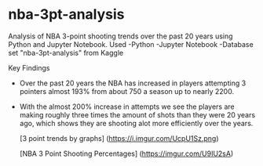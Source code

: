 # nba-3pt-analysis
Analysis of NBA 3-point shooting trends over the past 20 years using Python and Jupyter Notebook.
Used
-Python
-Jupyter Notebook
-Database set "nba-3pt-analysis" from Kaggle

Key Findings
- Over the past 20 years the NBA has increased in players attempting 3 pointers almost 193% from about 750 a season up to nearly 2200.
- With the almost 200% increase in attempts we see the players are making roughly three times the amount of shots than they were 20 years ago, which shows they are shooting alot more efficiently over the years.

  [3 point trends by graphs] (https://i.imgur.com/UcpU1Sz.png)
  
  [NBA 3 Point Shooting Percentages] (https://imgur.com/U9IU2sA)
